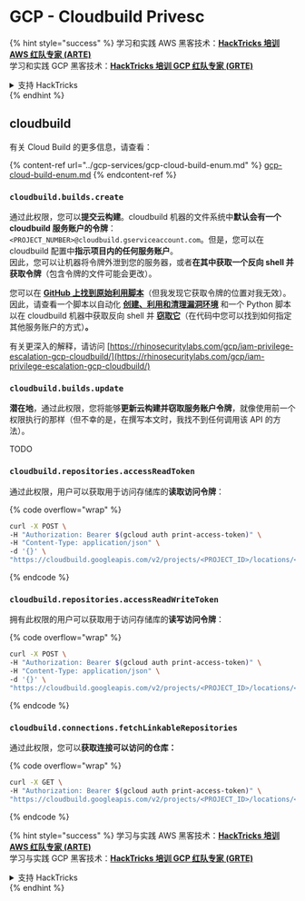 # GCP - Cloudbuild Privesc

{% hint style="success" %}
学习和实践 AWS 黑客技术：<img src="../../../.gitbook/assets/image (1) (1) (1) (1).png" alt="" data-size="line">[**HackTricks 培训 AWS 红队专家 (ARTE)**](https://training.hacktricks.xyz/courses/arte)<img src="../../../.gitbook/assets/image (1) (1) (1) (1).png" alt="" data-size="line">\
学习和实践 GCP 黑客技术：<img src="../../../.gitbook/assets/image (2) (1).png" alt="" data-size="line">[**HackTricks 培训 GCP 红队专家 (GRTE)**<img src="../../../.gitbook/assets/image (2) (1).png" alt="" data-size="line">](https://training.hacktricks.xyz/courses/grte)

<details>

<summary>支持 HackTricks</summary>

* 查看 [**订阅计划**](https://github.com/sponsors/carlospolop)!
* **加入** 💬 [**Discord 群组**](https://discord.gg/hRep4RUj7f) 或 [**Telegram 群组**](https://t.me/peass) 或 **在** **Twitter** 🐦 [**@hacktricks\_live**](https://twitter.com/hacktricks_live)** 上关注我们。**
* **通过向** [**HackTricks**](https://github.com/carlospolop/hacktricks) 和 [**HackTricks Cloud**](https://github.com/carlospolop/hacktricks-cloud) GitHub 仓库提交 PR 分享黑客技巧。

</details>
{% endhint %}

## cloudbuild

有关 Cloud Build 的更多信息，请查看：

{% content-ref url="../gcp-services/gcp-cloud-build-enum.md" %}
[gcp-cloud-build-enum.md](../gcp-services/gcp-cloud-build-enum.md)
{% endcontent-ref %}

### `cloudbuild.builds.create`

通过此权限，您可以**提交云构建**。cloudbuild 机器的文件系统中**默认会有一个 cloudbuild 服务账户的令牌**：`<PROJECT_NUMBER>@cloudbuild.gserviceaccount.com`。但是，您可以在 cloudbuild 配置中**指示项目内的任何服务账户**。\
因此，您可以让机器将令牌外泄到您的服务器，或者**在其中获取一个反向 shell 并获取令牌**（包含令牌的文件可能会更改）。

您可以在 [**GitHub 上找到原始利用脚本**](https://github.com/RhinoSecurityLabs/GCP-IAM-Privilege-Escalation/blob/master/ExploitScripts/cloudbuild.builds.create.py)（但我发现它获取令牌的位置对我无效）。因此，请查看一个脚本以自动化 [**创建、利用和清理漏洞环境**](https://github.com/carlospolop/gcp_privesc_scripts/blob/main/tests/f-cloudbuild.builds.create.sh) 和一个 Python 脚本以在 cloudbuild 机器中获取反向 shell 并 [**窃取它**](https://github.com/carlospolop/gcp_privesc_scripts/blob/main/tests/f-cloudbuild.builds.create.py)（在代码中您可以找到如何指定其他服务账户的方式）**。**

有关更深入的解释，请访问 [https://rhinosecuritylabs.com/gcp/iam-privilege-escalation-gcp-cloudbuild/](https://rhinosecuritylabs.com/gcp/iam-privilege-escalation-gcp-cloudbuild/)

### `cloudbuild.builds.update`

**潜在地**，通过此权限，您将能够**更新云构建并窃取服务账户令牌**，就像使用前一个权限执行的那样（但不幸的是，在撰写本文时，我找不到任何调用该 API 的方法）。

TODO

### `cloudbuild.repositories.accessReadToken`

通过此权限，用户可以获取用于访问存储库的**读取访问令牌**：

{% code overflow="wrap" %}
```bash
curl -X POST \
-H "Authorization: Bearer $(gcloud auth print-access-token)" \
-H "Content-Type: application/json" \
-d '{}' \
"https://cloudbuild.googleapis.com/v2/projects/<PROJECT_ID>/locations/<LOCATION>/connections/<CONN_ID>/repositories/<repo-id>:accessReadToken"
```
{% endcode %}

### `cloudbuild.repositories.accessReadWriteToken`

拥有此权限的用户可以获取用于访问存储库的**读写访问令牌**：

{% code overflow="wrap" %}
```bash
curl -X POST \
-H "Authorization: Bearer $(gcloud auth print-access-token)" \
-H "Content-Type: application/json" \
-d '{}' \
"https://cloudbuild.googleapis.com/v2/projects/<PROJECT_ID>/locations/<LOCATION>/connections/<CONN_ID>/repositories/<repo-id>:accessReadWriteToken"
```
{% endcode %}

### `cloudbuild.connections.fetchLinkableRepositories`

通过此权限，您可以**获取连接可以访问的仓库：**

{% code overflow="wrap" %}
```bash
curl -X GET \
-H "Authorization: Bearer $(gcloud auth print-access-token)" \
"https://cloudbuild.googleapis.com/v2/projects/<PROJECT_ID>/locations/<LOCATION>/connections/<CONN_ID>:fetchLinkableRepositories"
```
{% endcode %}

{% hint style="success" %}
学习与实践 AWS 黑客技术：<img src="../../../.gitbook/assets/image (1) (1) (1) (1).png" alt="" data-size="line">[**HackTricks 培训 AWS 红队专家 (ARTE)**](https://training.hacktricks.xyz/courses/arte)<img src="../../../.gitbook/assets/image (1) (1) (1) (1).png" alt="" data-size="line">\
学习与实践 GCP 黑客技术：<img src="../../../.gitbook/assets/image (2) (1).png" alt="" data-size="line">[**HackTricks 培训 GCP 红队专家 (GRTE)**<img src="../../../.gitbook/assets/image (2) (1).png" alt="" data-size="line">](https://training.hacktricks.xyz/courses/grte)

<details>

<summary>支持 HackTricks</summary>

* 查看 [**订阅计划**](https://github.com/sponsors/carlospolop)!
* **加入** 💬 [**Discord 群组**](https://discord.gg/hRep4RUj7f) 或 [**Telegram 群组**](https://t.me/peass) 或 **关注** 我们的 **Twitter** 🐦 [**@hacktricks\_live**](https://twitter.com/hacktricks_live)**.**
* **通过向** [**HackTricks**](https://github.com/carlospolop/hacktricks) 和 [**HackTricks Cloud**](https://github.com/carlospolop/hacktricks-cloud) GitHub 仓库提交 PR 来分享黑客技巧。

</details>
{% endhint %}
